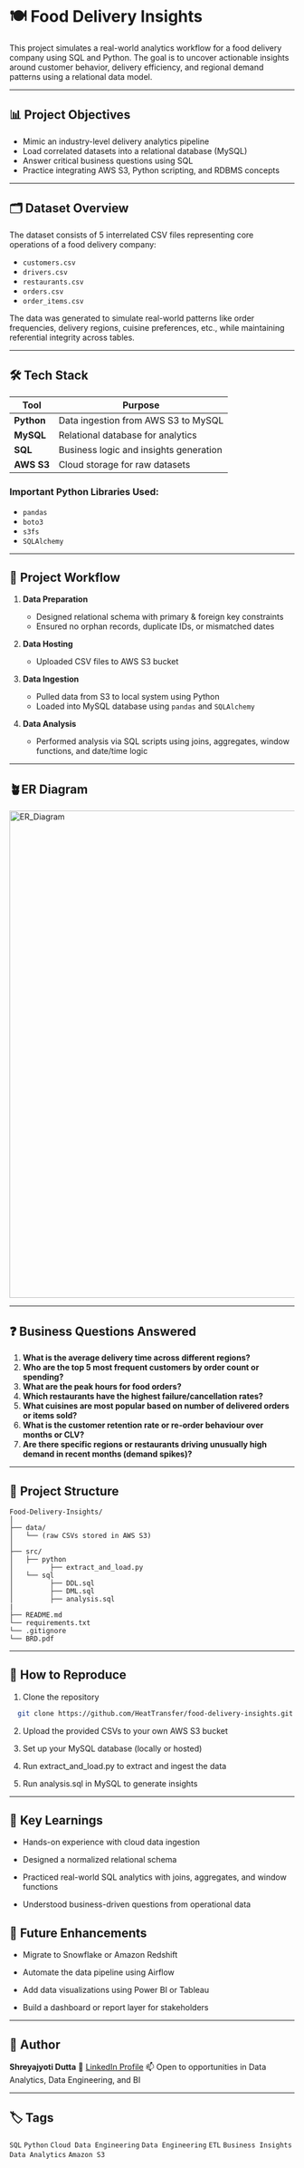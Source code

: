 # 🍽️ Food Delivery Insights

This project simulates a real-world analytics workflow for a food delivery company using SQL and Python. The goal is to uncover actionable insights around customer behavior, delivery efficiency, and regional demand patterns using a relational data model.

---

## 📊 Project Objectives

- Mimic an industry-level delivery analytics pipeline
- Load correlated datasets into a relational database (MySQL)
- Answer critical business questions using SQL
- Practice integrating AWS S3, Python scripting, and RDBMS concepts

---

## 🗂️ Dataset Overview

The dataset consists of 5 interrelated CSV files representing core operations of a food delivery company:

- `customers.csv`
- `drivers.csv`
- `restaurants.csv`
- `orders.csv`
- `order_items.csv`

The data was generated to simulate real-world patterns like order frequencies, delivery regions, cuisine preferences, etc., while maintaining referential integrity across tables.

---

## 🛠️ Tech Stack

| Tool        | Purpose                                   |
|-------------|-------------------------------------------|
| **Python**  | Data ingestion from AWS S3 to MySQL       |
| **MySQL**   | Relational database for analytics         |
| **SQL**     | Business logic and insights generation    |
| **AWS S3**  | Cloud storage for raw datasets            |

### Important Python Libraries Used:
- `pandas`
- `boto3`
- `s3fs`
- `SQLAlchemy`

---

## 🔁 Project Workflow

1. **Data Preparation**  
   - Designed relational schema with primary & foreign key constraints
   - Ensured no orphan records, duplicate IDs, or mismatched dates

2. **Data Hosting**  
   - Uploaded CSV files to AWS S3 bucket

3. **Data Ingestion**  
   - Pulled data from S3 to local system using Python
   - Loaded into MySQL database using `pandas` and `SQLAlchemy`

4. **Data Analysis**  
   - Performed analysis via SQL scripts using joins, aggregates, window functions, and date/time logic

---

## 🪴ER Diagram

<img width="1327" height="860" alt="ER_Diagram" src="https://github.com/user-attachments/assets/38272d7b-2be2-4417-9f34-9a3738cfe319" />

---

## ❓ Business Questions Answered

1. **What is the average delivery time across different regions?**
2. **Who are the top 5 most frequent customers by order count or spending?**
3. **What are the peak hours for food orders?**
4. **Which restaurants have the highest failure/cancellation rates?**
5. **What cuisines are most popular based on number of delivered orders or items sold?**
6. **What is the customer retention rate or re-order behaviour over months or CLV?**
7. **Are there specific regions or restaurants driving unusually high demand in recent months (demand spikes)?**

---

## 📂 Project Structure

```
Food-Delivery-Insights/
│
├── data/
│   └── (raw CSVs stored in AWS S3)
│
├── src/
│   ├── python
│         ├── extract_and_load.py           
│   └── sql           
│         ├── DDL.sql
│         ├── DML.sql
│         ├── analysis.sql
|
├── README.md
└── requirements.txt
└── .gitignore
└── BRD.pdf
```

---

## 🚀 How to Reproduce

1. Clone the repository

 ```bash
   git clone https://github.com/HeatTransfer/food-delivery-insights.git
 ```

2. Upload the provided CSVs to your own AWS S3 bucket

3. Set up your MySQL database (locally or hosted)

4. Run extract_and_load.py to extract and ingest the data

5. Run analysis.sql in MySQL to generate insights

--- 

## 📌 Key Learnings

* Hands-on experience with cloud data ingestion

* Designed a normalized relational schema

* Practiced real-world SQL analytics with joins, aggregates, and window functions

* Understood business-driven questions from operational data

## 🧠 Future Enhancements

* Migrate to Snowflake or Amazon Redshift

* Automate the data pipeline using Airflow

* Add data visualizations using Power BI or Tableau

* Build a dashboard or report layer for stakeholders

---

## 📌 Author

**Shreyajyoti Dutta**
🔗 [LinkedIn Profile](https://www.linkedin.com/in/shreyajyoti-dutta)
📫 Open to opportunities in Data Analytics, Data Engineering, and BI

---

## 🏷️ Tags

`SQL` `Python` `Cloud Data Engineering` `Data Engineering` `ETL` `Business Insights` `Data Analytics` `Amazon S3`
